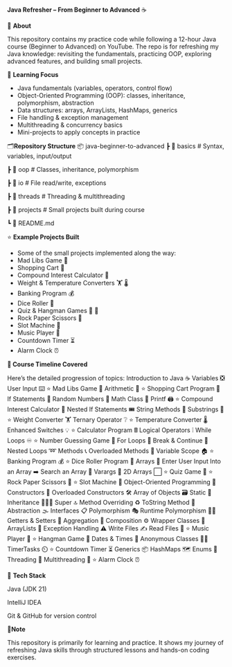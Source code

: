 **Java Refresher – From Beginner to Advanced** ☕

📌 **About**

This repository contains my practice code while following a 12-hour Java course (Beginner to Advanced) on YouTube.
The repo is for refreshing my Java knowledge: revisiting the fundamentals, practicing OOP, exploring advanced features, and building small projects.

🎯 **Learning Focus**

- Java fundamentals (variables, operators, control flow)
- Object-Oriented Programming (OOP): classes, inheritance, polymorphism, abstraction
- Data structures: arrays, ArrayLists, HashMaps, generics
- File handling & exception management
- Multithreading & concurrency basics
- Mini-projects to apply concepts in practice

🗂️**Repository Structure**
📦 java-beginner-to-advanced
 ┣ 📂 basics              # Syntax, variables, input/output
 
 ┣ 📂 oop                 # Classes, inheritance, polymorphism
 
 ┣ 📂 io                  # File read/write, exceptions
 
 ┣ 📂 threads             # Threading & multithreading
 
 ┣ 📂 projects            # Small projects built during course
 
 ┗ 📜 README.md


⭐ **Example Projects Built**

- Some of the small projects implemented along the way:
- Mad Libs Game 📕
- Shopping Cart 🛒
- Compound Interest Calculator 💸
- Weight & Temperature Converters 🏋️ 🌡️
- Banking Program 💰
- Dice Roller 🎲
- Quiz & Hangman Games 💯 🕺
- Rock Paper Scissors 🗿
- Slot Machine 🎰
- Music Player 🎼
- Countdown Timer ⏳
- Alarm Clock ⏰


**📖 Course Timeline Covered**

Here’s the detailed progression of topics:
Introduction to Java ☕
Variables ❎
User Input ⌨️
⭐ Mad Libs Game 📕
Arithmetic 🧮
⭐ Shopping Cart Program 🛒
If Statements 🤔
Random Numbers 🔀
Math Class 📐
Printf 🖨️
⭐ Compound Interest Calculator 💸
Nested If Statements 🎟️
String Methods 🧵
Substrings 📧
⭐ Weight Converter 🏋️
Ternary Operator ❔
⭐ Temperature Converter 🌡️
Enhanced Switches 💡
⭐ Calculator Program 🖩
Logical Operators ❕
While Loops ♾️
⭐ Number Guessing Game 🔢
For Loops 🔂
Break & Continue 🚦
Nested Loops ➿
Methods 📞
Overloaded Methods 🍕
Variable Scope 🏠
⭐ Banking Program 💰
⭐ Dice Roller Program 🎲
Arrays 🍎
Enter User Input Into an Array ➡️
Search an Array 🔎
Varargs 💬
2D Arrays ⬜
⭐ Quiz Game 💯
⭐ Rock Paper Scissors 🗿
⭐ Slot Machine 🎰
Object-Oriented Programming 🧱
Constructors 🔨
Overloaded Constructors 🛠️
Array of Objects 🗃️
Static 🤝
Inheritance 👨‍👧‍👦
Super 🔝
Method Overriding ♻️
ToString Method 🎉
Abstraction 🌫️
Interfaces 📋
Polymorphism 🎭
Runtime Polymorphism 🤷‍♂️
Getters & Setters 🔐
Aggregation 🏫
Composition ⚙️
Wrapper Classes 🎁
ArrayLists 📃
Exception Handling ⚠️
Write Files ✍
Read Files 📖
⭐ Music Player 🎼
⭐ Hangman Game 🕺
Dates & Times 📆
Anonymous Classes 🕵️‍♂️
TimerTasks ⏲️
⭐ Countdown Timer ⏳
Generics 📦
HashMaps 🗺️
Enums 📅
Threading 🧵
Multithreading 🧶
⭐ Alarm Clock ⏰


🔧 **Tech Stack**

Java (JDK 21)

IntelliJ IDEA 

Git & GitHub for version control


📌**Note**

This repository is primarily for learning and practice. It shows my journey of refreshing Java skills through structured lessons and hands-on coding exercises.
